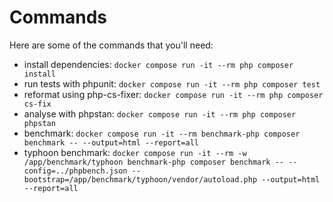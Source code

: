 # Commands

Here are some of the commands that you'll need:
 - install dependencies: `docker compose run -it --rm php composer install`
 - run tests with phpunit: `docker compose run -it --rm php composer test`
 - reformat using php-cs-fixer: `docker compose run -it --rm php composer cs-fix`
 - analyse with phpstan: `docker compose run -it --rm php composer phpstan`
 - benchmark: `docker compose run -it --rm benchmark-php composer benchmark -- --output=html --report=all`
 - typhoon benchmark: `docker compose run -it --rm -w /app/benchmark/typhoon benchmark-php composer benchmark -- --config=../phpbench.json --bootstrap=/app/benchmark/typhoon/vendor/autoload.php --output=html --report=all`
